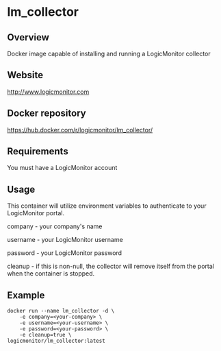# lm_collector

## Overview
Docker image capable of installing and running a LogicMonitor collector

## Website
http://www.logicmonitor.com

## Docker repository
https://hub.docker.com/r/logicmonitor/lm_collector/

## Requirements
You must have a LogicMonitor account

## Usage
This container will utilize environment variables to authenticate to your
LogicMonitor portal.

company - your company's name

username - your LogicMonitor username

password - your LogicMonitor password

cleanup - if this is non-null, the collector will remove itself from the portal
when the container is stopped.

## Example
```
docker run --name lm_collector -d \
    -e company=<your-company> \
    -e username=<your-username> \
    -e password=<your-password> \
    -e cleanup=true \
logicmonitor/lm_collector:latest
```
